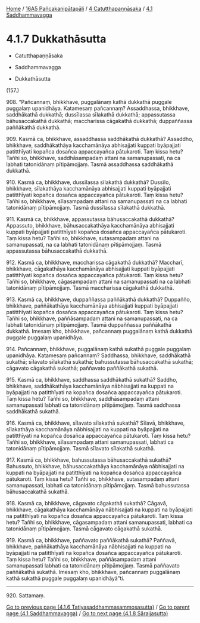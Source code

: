 
[Home](/) / [16A5 Pañcakanipātapāḷi](../...md) / [4 Catutthapaṇṇāsaka](...md) / [4.1 Saddhammavagga](../16A5/4/4.1.md)

# 4.1.7 Dukkathāsutta

* Catutthapaṇṇāsaka

* Saddhammavagga

* Dukkathāsutta

(157.)

908\. “Pañcannaṃ, bhikkhave, puggalānaṃ kathā dukkathā puggale puggalaṃ upanidhāya. Katamesaṃ pañcannaṃ? Assaddhassa, bhikkhave, saddhākathā dukkathā; dussīlassa sīlakathā dukkathā; appassutassa bāhusaccakathā dukkathā; maccharissa cāgakathā dukkathā; duppaññassa paññākathā dukkathā.

909\. Kasmā ca, bhikkhave, assaddhassa saddhākathā dukkathā? Assaddho, bhikkhave, saddhākathāya kacchamānāya abhisajjati kuppati byāpajjati patitthīyati kopañca dosañca appaccayañca pātukaroti. Taṃ kissa hetu? Tañhi so, bhikkhave, saddhāsampadaṃ attani na samanupassati, na ca labhati tatonidānaṃ pītipāmojjaṃ. Tasmā assaddhassa saddhākathā dukkathā.

910\. Kasmā ca, bhikkhave, dussīlassa sīlakathā dukkathā? Dussīlo, bhikkhave, sīlakathāya kacchamānāya abhisajjati kuppati byāpajjati patitthīyati kopañca dosañca appaccayañca pātukaroti. Taṃ kissa hetu? Tañhi so, bhikkhave, sīlasampadaṃ attani na samanupassati na ca labhati tatonidānaṃ pītipāmojjaṃ. Tasmā dussīlassa sīlakathā dukkathā.

911\. Kasmā ca, bhikkhave, appassutassa bāhusaccakathā dukkathā? Appassuto, bhikkhave, bāhusaccakathāya kacchamānāya abhisajjati kuppati byāpajjati patitthīyati kopañca dosañca appaccayañca pātukaroti. Taṃ kissa hetu? Tañhi so, bhikkhave, sutasampadaṃ attani na samanupassati, na ca labhati tatonidānaṃ pītipāmojjaṃ. Tasmā appassutassa bāhusaccakathā dukkathā.

912\. Kasmā ca, bhikkhave, maccharissa cāgakathā dukkathā? Maccharī, bhikkhave, cāgakathāya kacchamānāya abhisajjati kuppati byāpajjati patitthīyati kopañca dosañca appaccayañca pātukaroti. Taṃ kissa hetu? Tañhi so, bhikkhave, cāgasampadaṃ attani na samanupassati na ca labhati tatonidānaṃ pītipāmojjaṃ. Tasmā maccharissa cāgakathā dukkathā.

913\. Kasmā ca, bhikkhave, duppaññassa paññākathā dukkathā? Duppañño, bhikkhave, paññākathāya kacchamānāya abhisajjati kuppati byāpajjati patitthīyati kopañca dosañca appaccayañca pātukaroti. Taṃ kissa hetu? Tañhi so, bhikkhave, paññāsampadaṃ attani na samanupassati, na ca labhati tatonidānaṃ pītipāmojjaṃ. Tasmā duppaññassa paññākathā dukkathā. Imesaṃ kho, bhikkhave, pañcannaṃ puggalānaṃ kathā dukkathā puggale puggalaṃ upanidhāya.

914\. Pañcannaṃ, bhikkhave, puggalānaṃ kathā sukathā puggale puggalaṃ upanidhāya. Katamesaṃ pañcannaṃ? Saddhassa, bhikkhave, saddhākathā sukathā; sīlavato sīlakathā sukathā; bahussutassa bāhusaccakathā sukathā; cāgavato cāgakathā sukathā; paññavato paññākathā sukathā.

915\. Kasmā ca, bhikkhave, saddhassa saddhākathā sukathā? Saddho, bhikkhave, saddhākathāya kacchamānāya nābhisajjati na kuppati na byāpajjati na patitthīyati na kopañca dosañca appaccayañca pātukaroti. Taṃ kissa hetu? Tañhi so, bhikkhave, saddhāsampadaṃ attani samanupassati labhati ca tatonidānaṃ pītipāmojjaṃ. Tasmā saddhassa saddhākathā sukathā.

916\. Kasmā ca, bhikkhave, sīlavato sīlakathā sukathā? Sīlavā, bhikkhave, sīlakathāya kacchamānāya nābhisajjati na kuppati na byāpajjati na patitthīyati na kopañca dosañca appaccayañca pātukaroti. Taṃ kissa hetu? Tañhi so, bhikkhave, sīlasampadaṃ attani samanupassati, labhati ca tatonidānaṃ pītipāmojjaṃ. Tasmā sīlavato sīlakathā sukathā.

917\. Kasmā ca, bhikkhave, bahussutassa bāhusaccakathā sukathā? Bahussuto, bhikkhave, bāhusaccakathāya kacchamānāya nābhisajjati na kuppati na byāpajjati na patitthīyati na kopañca dosañca appaccayañca pātukaroti. Taṃ kissa hetu? Tañhi so, bhikkhave, sutasampadaṃ attani samanupassati, labhati ca tatonidānaṃ pītipāmojjaṃ. Tasmā bahussutassa bāhusaccakathā sukathā.

918\. Kasmā ca, bhikkhave, cāgavato cāgakathā sukathā? Cāgavā, bhikkhave, cāgakathāya kacchamānāya nābhisajjati na kuppati na byāpajjati na patitthīyati na kopañca dosañca appaccayañca pātukaroti. Taṃ kissa hetu? Tañhi so, bhikkhave, cāgasampadaṃ attani samanupassati, labhati ca tatonidānaṃ pītipāmojjaṃ. Tasmā cāgavato cāgakathā sukathā.

919\. Kasmā ca, bhikkhave, paññavato paññākathā sukathā? Paññavā, bhikkhave, paññākathāya kacchamānāya nābhisajjati na kuppati na byāpajjati na patitthīyati na kopañca dosañca appaccayañca pātukaroti. Taṃ kissa hetu? Tañhi so, bhikkhave, paññāsampadaṃ attani samanupassati labhati ca tatonidānaṃ pītipāmojjaṃ. Tasmā paññavato paññākathā sukathā. Imesaṃ kho, bhikkhave, pañcannaṃ puggalānaṃ kathā sukathā puggale puggalaṃ upanidhāyā”ti.

---

920\. Sattamaṃ.



[Go to previous page (4.1.6 Tatiyasaddhammasammosasutta)](4.1.6.md) / [Go to parent page (4.1 Saddhammavagga)](../16A5/4/4.1.md) / [Go to next page (4.1.8 Sārajjasutta)](4.1.8.md)


